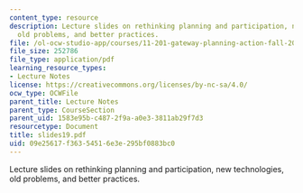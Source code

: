 ```yaml
---
content_type: resource
description: Lecture slides on rethinking planning and participation, new technologies,
  old problems, and better practices.
file: /ol-ocw-studio-app/courses/11-201-gateway-planning-action-fall-2007/09e25617f36354516e3e295bf0883bc0_slides19.pdf
file_size: 252786
file_type: application/pdf
learning_resource_types:
- Lecture Notes
license: https://creativecommons.org/licenses/by-nc-sa/4.0/
ocw_type: OCWFile
parent_title: Lecture Notes
parent_type: CourseSection
parent_uid: 1583e95b-c487-2f9a-a0e3-3811ab29f7d3
resourcetype: Document
title: slides19.pdf
uid: 09e25617-f363-5451-6e3e-295bf0883bc0
---
```

Lecture slides on rethinking planning and participation, new technologies, old problems, and better practices.
